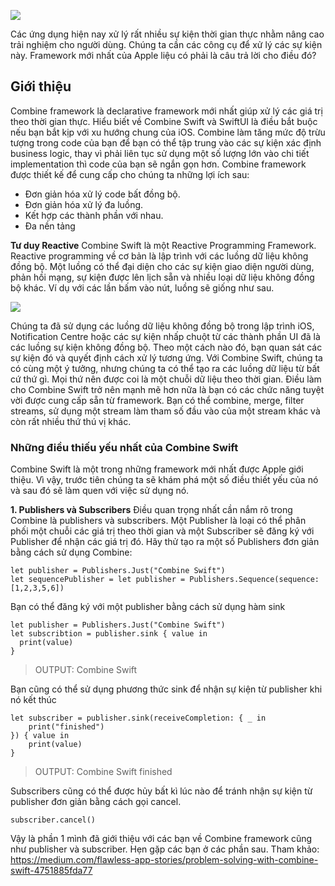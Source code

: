 ![](https://images.viblo.asia/a32ca01c-b6bf-4ae1-843f-3f2f781a9796.png)

Các ứng dụng hiện nay xử lý rất nhiều sự kiện thời gian thực nhằm nâng cao trải nghiệm cho người dùng. Chúng ta cần các công cụ để xử lý  các sự kiện này. Framework mới nhất của Apple liệu có phải là câu trả lời cho điều đó?

## Giới thiệu
Combine framework là declarative framework mới nhất giúp xử lý các giá trị theo thời gian thực.
Hiểu biết về Combine Swift và SwiftUI là điều bắt buộc nếu bạn bắt kịp với xu hướng chung của iOS.
Combine làm tăng mức độ trừu tượng trong code của bạn để bạn có thể tập trung vào các sự kiện xác định business logic, thay vì phải liên tục sử dụng một số lượng lớn vào chi tiết implementation thì code của bạn sẽ ngắn gọn hơn.
Combine framework được thiết kế để cung cấp cho chúng ta những lợi ích sau:
- Đơn giản hóa xử lý code bất đồng bộ.
- Đơn giản hóa xử lý đa luồng.
- Kết hợp các thành phần với nhau.
- Đa nền tảng

**Tư duy Reactive**
Combine Swift là một Reactive Programming Framework. Reactive programming về cơ bản là lập trình với các luồng dữ liệu không đồng bộ.
Một luồng có thể đại diện cho các sự kiện giao diện người dùng, phản hồi mạng, sự kiện được lên lịch sẵn và nhiều loại dữ liệu không đồng bộ khác.
Ví dụ với các lần bấm vào nút, luồng sẽ giống như sau.

![](https://images.viblo.asia/a80cb43c-5825-4883-9139-1b9e6b9e2eab.png)

Chúng ta đã sử dụng các luồng dữ liệu không đồng bộ trong lập trình iOS, Notification Centre hoặc các sự kiện nhấp chuột từ các thành phần UI đã là các luồng sự kiện không đồng bộ. Theo một cách nào đó, bạn quan sát các sự kiện đó và quyết định cách xử lý tương ứng.
Với Combine Swift, chúng ta có cùng một ý tưởng, nhưng chúng ta có thể tạo ra các luồng dữ liệu từ bất cứ thứ gì. Mọi thứ nên được coi là một chuỗi dữ liệu theo thời gian.
Điều làm cho Combine Swift trở nên mạnh mẽ hơn nữa là bạn có các chức năng tuyệt vời được cung cấp sẵn từ framework. Bạn có thể combine, merge, filter streams, sử dụng một stream làm tham số đầu vào của một stream khác và còn rất nhiều thứ thú vị khác.

### Những điều thiếu yếu nhất của Combine Swift
Combine Swift là một trong những framework mới nhất được Apple giới thiệu. Vì vậy, trước tiên chúng ta sẽ khám phá một số điều thiết yếu của nó và sau đó sẽ làm quen với việc sử dụng nó.

**1. Publishers và Subscribers**
Điều quan trọng nhất cần nắm rõ trong Combine là publishers và subscribers.
Một Publisher là loại có thể phân phối một chuỗi các giá trị theo thời gian và một Subscriber sẽ đăng ký với Publisher để nhận các giá trị đó.
Hãy thử tạo ra một số Publishers đơn giản bằng cách sử dụng Combine:

```
let publisher = Publishers.Just("Combine Swift")
let sequencePublisher = let publisher = Publishers.Sequence(sequence: [1,2,3,5,6])
```

Bạn có thể đăng ký với một publisher bằng cách sử dụng hàm sink

```
let publisher = Publishers.Just("Combine Swift")
let subscribtion = publisher.sink { value in
  print(value)
}
```

> OUTPUT:
Combine Swift

Bạn cũng có thể sử dụng phương thức sink để nhận sự kiện từ publisher khi nó kết thúc

```
let subscriber = publisher.sink(receiveCompletion: { _ in
    print("finished")
}) { value in
    print(value)
}
```

> OUTPUT:
Combine Swift
finished

Subscribers cũng có thể được hủy bất kì lúc nào để tránh nhận sự kiện từ publisher đơn giản bằng cách gọi cancel.

```
subscriber.cancel()
```

Vậy là phần 1 mình đã giới thiệu với các bạn về Combine framework cũng như publisher và subscriber. Hẹn gặp các bạn ở các phần sau.
Tham khảo: https://medium.com/flawless-app-stories/problem-solving-with-combine-swift-4751885fda77